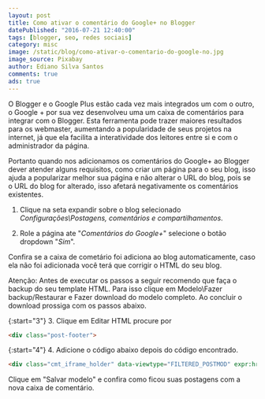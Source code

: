 ```yaml
---
layout: post
title: Como ativar o comentário do Google+ no Blogger
datePublished: "2016-07-21 12:40:00"
tags: [blogger, seo, redes sociais]
category: misc
image: /static/blog/como-ativar-o-comentario-do-google-no.jpg
image_source: Pixabay
author: Ediano Silva Santos
comments: true
ads: true
---
```


O Blogger e o Google Plus estão cada vez mais integrados um com o outro, o Google + por sua vez desenvolveu uma um caixa de comentários para integrar com o Blogger. Esta ferramenta pode trazer maiores resultados para os webmaster, aumentando a popularidade de seus projetos na internet, já que ela facilita a interatividade dos leitores entre si e com o administrador da página.

Portanto quando nos adicionamos os comentários do Google+ ao Blogger dever atender alguns requisitos, como criar um página para o seu blog, isso ajuda a popularizar melhor sua página e não alterar o URL do blog, pois se o URL do blog for alterado, isso afetará negativamente os comentários existentes.

1. Clique na seta expandir sobre o blog selecionado *Configurações\Postagens, comentários e compartilhamentos*.

2. Role a página ate "*Comentários do Google+*" selecione o botão dropdown "*Sim*".

Confira se a caixa de cometário foi adiciona ao blog automaticamente, caso ela não foi adicionada você terá que corrigir o HTML do seu blog.

Atenção: Antes de executar os passos a seguir recomendo que faça o backup do seu template HTML. Para isso clique em Modelo\Fazer backup/Restaurar e Fazer download do modelo completo. Ao concluir o download prossiga com os passos abaixo.

{:start="3"}
3. Clique em Editar HTML procure por

```html
<div class="post-footer">
```

{:start="4"}
4. Adicione o código abaixo depois do código encontrado.

```html
<div class="cmt_iframe_holder" data-viewtype="FILTERED_POSTMOD" expr:href="data:blog.canonicalUrl"/>
```

Clique em "Salvar modelo" e confira como ficou suas postagens com a nova caixa de comentário.